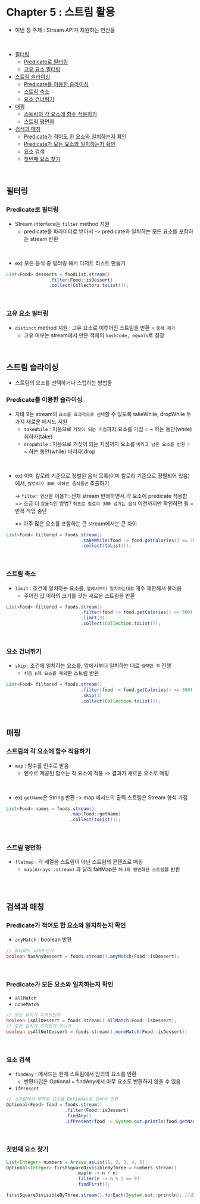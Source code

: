 # Chapter 5 : 스트림 활용   

- 이번 장 주제 : Stream API가 지원하는 연산들

<br/>

- [필터링](#필터링)
  - [Predicate로 필터링](#Predicate로-필터링)
  - [고유 요소 필터링](#고유-요소-필터링)
- [스트림 슬라이싱](#스트림-슬라이싱)
  - [Predicate를 이용한 슬라이싱](#Predicate를-이용한-슬라이싱)
  - [스트림 축소](#스트림-축소)
  - [요소 건너뛰기](#요소-건너뛰기)
- [매핑](#매핑)
  - [스트림의 각 요소에 함수 적용하기](#스트림의-각-요소에-함수-적용하기)
  - [스트림 평면화 ](#스트림-평면화)
- [검색과 매칭](#검색과-매칭)
  - [Predicate가 적어도 한 요소와 일치하는지 확인](#Predicate가-적어도-한-요소와-일치하는지-확인)
  - [Predicate가 모든 요소와 일치하는지 확인](#Predicate가-모든-요소와-일치하는지-확인)
  - [요소 검색](#요소-검색)
  - [첫번째 요소 찾기](#첫번째-요소-찾기)

<br/>

## 필터링
### Predicate로 필터링
- Stream interface는 `filter` method 지원
  - predicate를 파라미터로 받아서 -> predicate와 일치하는 모든 요소를 포함하는 stream 반환

<br/>

- ex) 모든 음식 중 필터링 해서 디저트 리스트 만들기

```java
List<Food> desserts = foodList.stream()
                .filter(Food::isDessert)
                .collect(Collectors.toList());
```

<br/>

### 고유 요소 필터링
- `distinct` method 지원 : 고유 요소로 이루어진 스트림을 반환 = `중복 제거`   
  - 고유 여부는 stream에서 만든 객체의 `hashCode, equals`로 결정

<br/>

## 스트림 슬라이싱
- 스트림의 요소를 선택하거나 스킵하는 방법들

### Predicate를 이용한 슬라이싱
- 자바 9는 stream의 `요소를 효과적으로 선택`할 수 있도록 takeWhile, dropWhile 두 가지 새로운 메서드 지원   
  - `takeWhile` : 처음으로 `거짓이 되는 지점`까지 요소를 가짐 = ~ 하는 동안(while) 취하자(take)
  - `dropWhile` : 처음으로 거짓이 되는 지점까지 요소를 `버리고 남은 요소를 반환` = ~ 하는 동안(while) 버리자)drop

<br/>

- ex) 이미 칼로리 기준으로 정렬된 음식 목록(이미 칼로리 기준으로 정렬되어 있음)에서, `칼로리가 300 이하인 음식들만` 추출하기

  -> `filter 연산`을 이용? : 전체 stream 반복하면서 각 요소에 predicate 적용함     
  => 조금 더 `효율적`인 방법? `최초로 칼로리 300 넘기는 음식` 이전까지만 확인하면 됨 = 반복 작업 중단

  => 아주 많은 요소를 포함하는 큰 stream에서는 큰 차이

```java
List<Food> filtered = foods.stream()
                            .takeWhile(food -> food.getCalories() <= 300)
                            .collect(toList());
```

<br/>

### 스트림 축소
- `limit` : 조건에 일치하는 요소를, `앞에서부터 일치하는대로` 개수 제한해서 불러옴
  - 주어진 값 이하의 크기를 갖는 새로운 스트림을 반환


```java
List<Food> filtered = foods.stream()
                            .filter(food -> food.getCalories() <= 300)
                            .limit(3)
                            .collect(Collection.toList());
```

<br/>

### 요소 건너뛰기
- `skip` : 조건에 일치하는 요소를, 앞에서부터 일치하는 대로 `생략한 후` 진행
  - `처음 n개 요소를 제외`한 스트림 반환 

```java
List<Food> filtered = foods.stream()
                            .filter(food -> food.getCalories() <= 300)
                            .skip(3)
                            .collect(Collection.toList());
```

<br/>

## 매핑

### 스트림의 각 요소에 함수 적용하기
- `map` : 함수를 인수로 받음
  - 인수로 제공된 함수는 각 요소에 적용 -> 결과가 새로운 요소로 매핑

<br/>

- ex) `getName`은 String 반환 -> map 메서드의 출력 스트림은 Stream<String> 형식 가짐

```java
List<Food> names = foods.stream()
                        .map(Food::getName)
                        .collect(toList());

```

<br/>

### 스트림 평면화
- `flatmap` : 각 배열을 스트림이 아닌 스트림의 콘텐츠로 매핑
  - `map(Arrays::stream)` 과 달리 faltMap은 `하나의 평면화된 스트림`을 반환 

```java
```

<br/>

## 검색과 매칭
### Predicate가 적어도 한 요소와 일치하는지 확인
- `anyMatch` : boolean 반환

```java
// 하나라도 디저트인가
boolean hasAnyDessert = foods.stream().anyMatch(Food::isDessert);
```

<br/>

### Predicate가 모든 요소와 일치하는지 확인
- `allMatch`
- `noneMatch`

```java
// 모든 요리가 디저트인가
boolean isAllDessert = foods.stream().allMatch(Food::isDessert);
// 모든 요리가 디저트가 아닌가
boolean isAllNotDessert = foods.stream().noneMatch(Food::isDessert);
```

<br/>

### 요소 검색
- `findAny` : 메서드는 현재 스트림에서 임의의 요소를 반환
  - 반환타입은 Optional<T> = findAny에서 아무 요소도 반환하지 않을 수 있음
- `ifPresent`

```java
// 스트림에서 무작위 요소를 Optional로 감싸서 반환
Optional<Food> food = foods.stream()
                      .filter(Food::isDessert)
                      .findAny()
                      .ifPresent(food -> System.out.println(food.getName()));
```

<br/>

### 첫번째 요소 찾기

```java
List<Integer> numbers = Arrays.asList(1, 2, 3, 4, 5);
Optional<Integer> firstSquareDivisibleByThree = numbers.stream()
                          .map(n -> n * n)
                          .filter(n -> n % 3 == 0)
                          .findFirst();

firstSquareDivisibleByThree.stream().forEach(System.out::println); //출력 9
```

<br/> 
